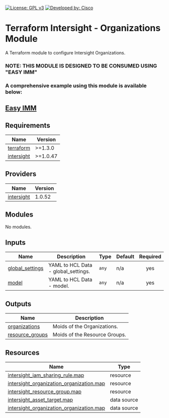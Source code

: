 <!-- BEGIN_TF_DOCS -->
[![License: GPL v3](https://img.shields.io/badge/License-GPLv3-blue.svg)](https://www.gnu.org/licenses/gpl-3.0)
[![Developed by: Cisco](https://img.shields.io/badge/Developed%20by-Cisco-blue)](https://developer.cisco.com)

# Terraform Intersight - Organizations Module

A Terraform module to configure Intersight Organizations.

### NOTE: THIS MODULE IS DESIGNED TO BE CONSUMED USING "EASY IMM"

### A comprehensive example using this module is available below:

## [Easy IMM](https://github.com/terraform-cisco-modules/easy-imm)

## Requirements

| Name | Version |
|------|---------|
| <a name="requirement_terraform"></a> [terraform](#requirement\_terraform) | >=1.3.0 |
| <a name="requirement_intersight"></a> [intersight](#requirement\_intersight) | >=1.0.47 |
## Providers

| Name | Version |
|------|---------|
| <a name="provider_intersight"></a> [intersight](#provider\_intersight) | 1.0.52 |
## Modules

No modules.
## Inputs

| Name | Description | Type | Default | Required |
|------|-------------|------|---------|:--------:|
| <a name="input_global_settings"></a> [global\_settings](#input\_global\_settings) | YAML to HCL Data - global\_settings. | `any` | n/a | yes |
| <a name="input_model"></a> [model](#input\_model) | YAML to HCL Data - model. | `any` | n/a | yes |
## Outputs

| Name | Description |
|------|-------------|
| <a name="output_organizations"></a> [organizations](#output\_organizations) | Moids of the Organizations. |
| <a name="output_resource_groups"></a> [resource\_groups](#output\_resource\_groups) | Moids of the Resource Groups. |
## Resources

| Name | Type |
|------|------|
| [intersight_iam_sharing_rule.map](https://registry.terraform.io/providers/CiscoDevNet/intersight/latest/docs/resources/iam_sharing_rule) | resource |
| [intersight_organization_organization.map](https://registry.terraform.io/providers/CiscoDevNet/intersight/latest/docs/resources/organization_organization) | resource |
| [intersight_resource_group.map](https://registry.terraform.io/providers/CiscoDevNet/intersight/latest/docs/resources/resource_group) | resource |
| [intersight_asset_target.map](https://registry.terraform.io/providers/CiscoDevNet/intersight/latest/docs/data-sources/asset_target) | data source |
| [intersight_organization_organization.map](https://registry.terraform.io/providers/CiscoDevNet/intersight/latest/docs/data-sources/organization_organization) | data source |
<!-- END_TF_DOCS -->